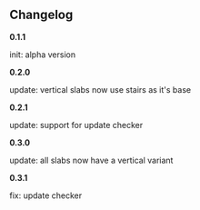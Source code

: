 ## Changelog

**0.1.1**

init: alpha version

**0.2.0**

update: vertical slabs now use stairs as it's base

**0.2.1**

update: support for update checker

**0.3.0**

update: all slabs now have a vertical variant

**0.3.1**

fix: update checker
